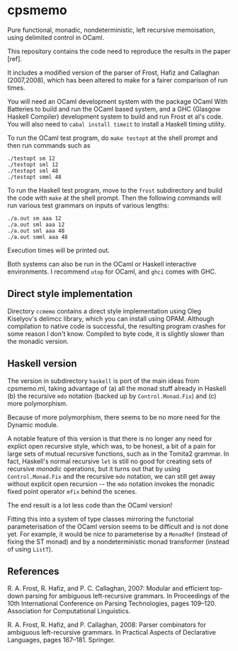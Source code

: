 # cpsmemo
Pure functional, monadic, nondeterministic, left recursive memoisation, using delimited control in OCaml.

This repository contains the code need to reproduce the results in the paper
[ref].

It includes a modified version of the parser of Frost, Hafiz and Callaghan (2007,2008), which
has been altered to make for a fairer comparison of run times.

You will need an OCaml development system with the package OCaml With Batteries to build and
run the OCaml based system, and a GHC (Glasgow Haskell Compiler) development system to build
and run Frost et al's code. You will also need to `cabal install timeit` to install a Haskell
timing utility.

To run the OCaml test program, do `make testopt` at the shell prompt and then run commands such as

	./testopt sm 12
	./testopt sml 12
	./testopt sml 48
	./testopt smml 48

To run the Haskell test program, move to the `frost` subdirectory and build the code
with `make` at the shell prompt. Then the following commands will run various test
grammars on inputs of various lengths:

	./a.out sm aaa 12
	./a.out sml aaa 12
	./a.out sml aaa 48
	./a.out smml aaa 48

Execution times will be printed out.

Both systems can also be run in the OCaml or Haskell interactive environments. I recommend
`utop` for OCaml, and `ghci` comes with GHC.

## Direct style implementation

Directory `ccmemo` contains a direct style implementation using Oleg Kiselyov's delimcc library,
which you can install using OPAM. Although compilation to native code is successful, the resulting
program crashes for some reason I don't know. Compiled to byte code, it is slightly slower than 
the monadic version.

## Haskell version

The version in subdirectory `haskell` is port of the main ideas from cpsmemo.ml,
taking advantage of (a) all the monad stuff already in Haskell (b) the recursive
`mdo` notation (backed up by `Control.Monad.Fix`) and (c) more polymorphism.

Because of more polymorphism, there seems to be no more need for the Dynamic module.

A notable feature of this version is that there is no longer any  need for explict open 
recursive style, which was, to be honest, a bit of a pain for large sets
of mutual recursive functions, such as in the Tomita2 grammar. In fact, Haskell's normal
recursive `let` is still no good for creating sets of recursive _monadic_ operations,
but it turns out that by using `Control.Monad.Fix` and the recursive `mdo` notation, we
can still get away without explicit open recursion -- the `mdo` notation invokes the
monadic fixed point operator `mfix` behind the scenes.

The end result is a lot less code than the OCaml version!

Fitting this into a system of type classes mirroring the functorial parameterisation of the 
OCaml version seems to be difficult and is not done yet. For example, it would be nice
to parameterise by a `MonadRef` (instead of fixing the ST monad) and by a nondeterministic 
monad transformer (instead of using `ListT`).

## References

R. A. Frost, R. Hafiz, and P. C. Callaghan, 2007:
Modular and efficient top-down parsing for ambiguous left-recursive grammars. In Proceedings of the 10th International Conference on Parsing Technologies, pages 109–120. Association for Computational Linguistics.

R. A. Frost, R. Hafiz, and P. Callaghan, 2008: Parser combinators for ambiguous left-recursive grammars. In Practical Aspects of Declarative Languages, pages 167–181. Springer.

